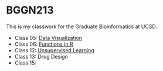 # BGGN213

This is my classwork for the Graduate Bioinformatics at UCSD. 
<br>
- Class 05: [Data Visualization](https://github.com/moverton88/BGGN213/blob/master/Class_5-DataVis/Class_5-DataVis.md)
- Class 06: [Functions in R](https://github.com/moverton88/BGGN213/blob/master/Class_6-Functions_in_R/Class_6-R_functions.md)
- Class 12: [Unsupervised Learning](https://github.com/moverton88/BGGN213/blob/master/Class_12-Structural_analysis/Class_12-Structural_analysis.md)
- Class 13: Drug Design
- Class 15: 

